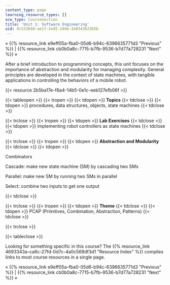 ```yaml
---
content_type: page
learning_resource_types: []
ocw_type: CourseSection
title: 'Unit 1: Software Engineering'
uid: 0c533b50-ae1f-2ed5-2d4e-2e0343b23b5b
---
```


« {{% resource_link e9eff05a-fba0-05d6-b94c-6396635771d3 "Previous" %}} | {{% resource_link cb0b0a8c-7715-b7fb-9536-b7d77a728231 "Next" %}} »

After a brief introduction to programming concepts, this unit focuses on the importance of abstraction and modularity for managing complexity. General principles are developed in the context of state machines, with tangible applications in controlling the behaviors of a mobile robot.

{{< resource 2b5ba17e-f6a4-14b5-0e1c-eeb127efb06f >}}

{{< tableopen >}}
{{< tropen >}}
{{< tdopen >}}
**Topics**
{{< tdclose >}}
{{< tdopen >}}
procedures, data structures, objects, state machines
{{< tdclose >}}

{{< trclose >}}
{{< tropen >}}
{{< tdopen >}}
**Lab Exercises**
{{< tdclose >}}
{{< tdopen >}}
implementing robot controllers as state machines
{{< tdclose >}}

{{< trclose >}}
{{< tropen >}}
{{< tdopen >}}
**Abstraction and Modularity**
{{< tdclose >}}
{{< tdopen >}}


Combinators

Cascade: make new state machine (SM) by cascading two SMs

Parallel: make new SM by running two SMs in parallel

Select: combine two inputs to get one output


{{< tdclose >}}

{{< trclose >}}
{{< tropen >}}
{{< tdopen >}}
**Theme**
{{< tdclose >}}
{{< tdopen >}}
PCAP (Primitives, Combination, Abstraction, Patterns)
{{< tdclose >}}

{{< trclose >}}

{{< tableclose >}}

Looking for something specific in this course? The {{% resource_link 4693343a-ca6c-27fd-0d7c-4a0c569df3d1 "Resource Index" %}} compiles links to most course resources in a single page.

« {{% resource_link e9eff05a-fba0-05d6-b94c-6396635771d3 "Previous" %}} | {{% resource_link cb0b0a8c-7715-b7fb-9536-b7d77a728231 "Next" %}} »